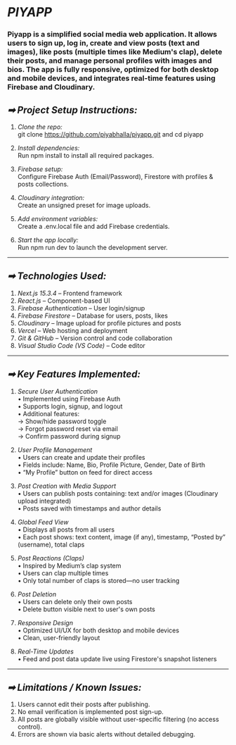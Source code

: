 # *PIYAPP*

### **Piyapp** is a simplified social media web application. It allows users to sign up, log in, create and view posts (text and images), like posts (multiple times like Medium's clap), delete their posts, and manage personal profiles with images and bios. The app is fully responsive, optimized for both desktop and mobile devices, and integrates real-time features using Firebase and Cloudinary.

## *➡ Project Setup Instructions:*

1. *Clone the repo:*  
   git clone https://github.com/piyabhalla/piyapp.git and cd piyapp

2. *Install dependencies:*  
   Run npm install to install all required packages.

3. *Firebase setup:*  
   Configure Firebase Auth (Email/Password), Firestore with profiles & posts collections.

4. *Cloudinary integration:*  
   Create an unsigned preset for image uploads.

5. *Add environment variables:*  
   Create a .env.local file and add Firebase credentials.

6. *Start the app locally:*  
   Run npm run dev to launch the development server.

---

## *➡ Technologies Used:*

1. *Next.js 15.3.4* – Frontend framework  
2. *React.js* – Component-based UI  
3. *Firebase Authentication* – User login/signup  
4. *Firebase Firestore* – Database for users, posts, likes  
5. *Cloudinary* – Image upload for profile pictures and posts  
6. *Vercel* – Web hosting and deployment  
7. *Git & GitHub* – Version control and code collaboration  
8. *Visual Studio Code (VS Code)* – Code editor  

---

## *➡ Key Features Implemented:*

1. *Secure User Authentication*  
   • Implemented using Firebase Auth  
   • Supports login, signup, and logout  
   • Additional features:  
     → Show/hide password toggle  
     → Forgot password reset via email  
     → Confirm password during signup  

2. *User Profile Management*  
   • Users can create and update their profiles  
   • Fields include: Name, Bio, Profile Picture, Gender, Date of Birth  
   • “My Profile” button on feed for direct access  

3. *Post Creation with Media Support*  
   • Users can publish posts containing: text and/or images (Cloudinary upload integrated)  
   • Posts saved with timestamps and author details  

4. *Global Feed View*  
   • Displays all posts from all users  
   • Each post shows: text content, image (if any), timestamp, “Posted by” (username), total claps  

5. *Post Reactions (Claps)*  
   • Inspired by Medium’s clap system  
   • Users can clap multiple times  
   • Only total number of claps is stored—no user tracking  

6. *Post Deletion*  
   • Users can delete only their own posts  
   • Delete button visible next to user's own posts  

7. *Responsive Design*  
   • Optimized UI/UX for both desktop and mobile devices  
   • Clean, user-friendly layout  

8. *Real-Time Updates*  
   • Feed and post data update live using Firestore's snapshot listeners  

---

## *➡ Limitations / Known Issues:*

1. Users cannot edit their posts after publishing.  
2. No email verification is implemented post sign-up.  
3. All posts are globally visible without user-specific filtering (no access control).  
4. Errors are shown via basic alerts without detailed debugging.
